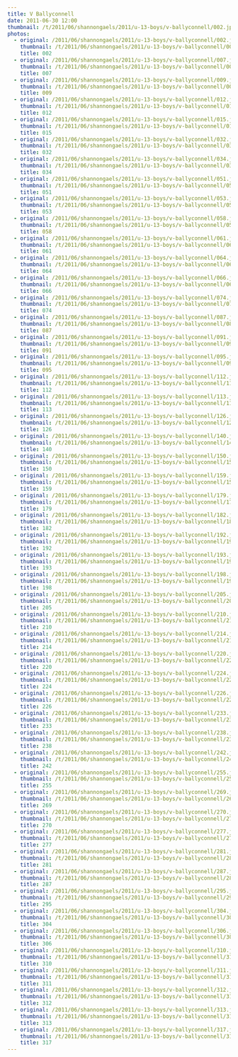 ```yaml
---
title: V Ballyconnell
date: 2011-06-30 12:00
thumbnail: /t/2011/06/shannongaels/2011/u-13-boys/v-ballyconnell/002.jpg
photos:
  - original: /2011/06/shannongaels/2011/u-13-boys/v-ballyconnell/002.jpg
    thumbnail: /t/2011/06/shannongaels/2011/u-13-boys/v-ballyconnell/002.jpg
    title: 002
  - original: /2011/06/shannongaels/2011/u-13-boys/v-ballyconnell/007.jpg
    thumbnail: /t/2011/06/shannongaels/2011/u-13-boys/v-ballyconnell/007.jpg
    title: 007
  - original: /2011/06/shannongaels/2011/u-13-boys/v-ballyconnell/009.jpg
    thumbnail: /t/2011/06/shannongaels/2011/u-13-boys/v-ballyconnell/009.jpg
    title: 009
  - original: /2011/06/shannongaels/2011/u-13-boys/v-ballyconnell/012.jpg
    thumbnail: /t/2011/06/shannongaels/2011/u-13-boys/v-ballyconnell/012.jpg
    title: 012
  - original: /2011/06/shannongaels/2011/u-13-boys/v-ballyconnell/015.jpg
    thumbnail: /t/2011/06/shannongaels/2011/u-13-boys/v-ballyconnell/015.jpg
    title: 015
  - original: /2011/06/shannongaels/2011/u-13-boys/v-ballyconnell/032.jpg
    thumbnail: /t/2011/06/shannongaels/2011/u-13-boys/v-ballyconnell/032.jpg
    title: 032
  - original: /2011/06/shannongaels/2011/u-13-boys/v-ballyconnell/034.jpg
    thumbnail: /t/2011/06/shannongaels/2011/u-13-boys/v-ballyconnell/034.jpg
    title: 034
  - original: /2011/06/shannongaels/2011/u-13-boys/v-ballyconnell/051.jpg
    thumbnail: /t/2011/06/shannongaels/2011/u-13-boys/v-ballyconnell/051.jpg
    title: 051
  - original: /2011/06/shannongaels/2011/u-13-boys/v-ballyconnell/053.jpg
    thumbnail: /t/2011/06/shannongaels/2011/u-13-boys/v-ballyconnell/053.jpg
    title: 053
  - original: /2011/06/shannongaels/2011/u-13-boys/v-ballyconnell/058.jpg
    thumbnail: /t/2011/06/shannongaels/2011/u-13-boys/v-ballyconnell/058.jpg
    title: 058
  - original: /2011/06/shannongaels/2011/u-13-boys/v-ballyconnell/061.jpg
    thumbnail: /t/2011/06/shannongaels/2011/u-13-boys/v-ballyconnell/061.jpg
    title: 061
  - original: /2011/06/shannongaels/2011/u-13-boys/v-ballyconnell/064.jpg
    thumbnail: /t/2011/06/shannongaels/2011/u-13-boys/v-ballyconnell/064.jpg
    title: 064
  - original: /2011/06/shannongaels/2011/u-13-boys/v-ballyconnell/066.jpg
    thumbnail: /t/2011/06/shannongaels/2011/u-13-boys/v-ballyconnell/066.jpg
    title: 066
  - original: /2011/06/shannongaels/2011/u-13-boys/v-ballyconnell/074.jpg
    thumbnail: /t/2011/06/shannongaels/2011/u-13-boys/v-ballyconnell/074.jpg
    title: 074
  - original: /2011/06/shannongaels/2011/u-13-boys/v-ballyconnell/087.jpg
    thumbnail: /t/2011/06/shannongaels/2011/u-13-boys/v-ballyconnell/087.jpg
    title: 087
  - original: /2011/06/shannongaels/2011/u-13-boys/v-ballyconnell/091.jpg
    thumbnail: /t/2011/06/shannongaels/2011/u-13-boys/v-ballyconnell/091.jpg
    title: 091
  - original: /2011/06/shannongaels/2011/u-13-boys/v-ballyconnell/095.jpg
    thumbnail: /t/2011/06/shannongaels/2011/u-13-boys/v-ballyconnell/095.jpg
    title: 095
  - original: /2011/06/shannongaels/2011/u-13-boys/v-ballyconnell/112.jpg
    thumbnail: /t/2011/06/shannongaels/2011/u-13-boys/v-ballyconnell/112.jpg
    title: 112
  - original: /2011/06/shannongaels/2011/u-13-boys/v-ballyconnell/113.jpg
    thumbnail: /t/2011/06/shannongaels/2011/u-13-boys/v-ballyconnell/113.jpg
    title: 113
  - original: /2011/06/shannongaels/2011/u-13-boys/v-ballyconnell/126.jpg
    thumbnail: /t/2011/06/shannongaels/2011/u-13-boys/v-ballyconnell/126.jpg
    title: 126
  - original: /2011/06/shannongaels/2011/u-13-boys/v-ballyconnell/140.jpg
    thumbnail: /t/2011/06/shannongaels/2011/u-13-boys/v-ballyconnell/140.jpg
    title: 140
  - original: /2011/06/shannongaels/2011/u-13-boys/v-ballyconnell/150.jpg
    thumbnail: /t/2011/06/shannongaels/2011/u-13-boys/v-ballyconnell/150.jpg
    title: 150
  - original: /2011/06/shannongaels/2011/u-13-boys/v-ballyconnell/159.jpg
    thumbnail: /t/2011/06/shannongaels/2011/u-13-boys/v-ballyconnell/159.jpg
    title: 159
  - original: /2011/06/shannongaels/2011/u-13-boys/v-ballyconnell/179.jpg
    thumbnail: /t/2011/06/shannongaels/2011/u-13-boys/v-ballyconnell/179.jpg
    title: 179
  - original: /2011/06/shannongaels/2011/u-13-boys/v-ballyconnell/182.jpg
    thumbnail: /t/2011/06/shannongaels/2011/u-13-boys/v-ballyconnell/182.jpg
    title: 182
  - original: /2011/06/shannongaels/2011/u-13-boys/v-ballyconnell/192.jpg
    thumbnail: /t/2011/06/shannongaels/2011/u-13-boys/v-ballyconnell/192.jpg
    title: 192
  - original: /2011/06/shannongaels/2011/u-13-boys/v-ballyconnell/193.jpg
    thumbnail: /t/2011/06/shannongaels/2011/u-13-boys/v-ballyconnell/193.jpg
    title: 193
  - original: /2011/06/shannongaels/2011/u-13-boys/v-ballyconnell/198.jpg
    thumbnail: /t/2011/06/shannongaels/2011/u-13-boys/v-ballyconnell/198.jpg
    title: 198
  - original: /2011/06/shannongaels/2011/u-13-boys/v-ballyconnell/205.jpg
    thumbnail: /t/2011/06/shannongaels/2011/u-13-boys/v-ballyconnell/205.jpg
    title: 205
  - original: /2011/06/shannongaels/2011/u-13-boys/v-ballyconnell/210.jpg
    thumbnail: /t/2011/06/shannongaels/2011/u-13-boys/v-ballyconnell/210.jpg
    title: 210
  - original: /2011/06/shannongaels/2011/u-13-boys/v-ballyconnell/214.jpg
    thumbnail: /t/2011/06/shannongaels/2011/u-13-boys/v-ballyconnell/214.jpg
    title: 214
  - original: /2011/06/shannongaels/2011/u-13-boys/v-ballyconnell/220.jpg
    thumbnail: /t/2011/06/shannongaels/2011/u-13-boys/v-ballyconnell/220.jpg
    title: 220
  - original: /2011/06/shannongaels/2011/u-13-boys/v-ballyconnell/224.jpg
    thumbnail: /t/2011/06/shannongaels/2011/u-13-boys/v-ballyconnell/224.jpg
    title: 224
  - original: /2011/06/shannongaels/2011/u-13-boys/v-ballyconnell/226.jpg
    thumbnail: /t/2011/06/shannongaels/2011/u-13-boys/v-ballyconnell/226.jpg
    title: 226
  - original: /2011/06/shannongaels/2011/u-13-boys/v-ballyconnell/233.jpg
    thumbnail: /t/2011/06/shannongaels/2011/u-13-boys/v-ballyconnell/233.jpg
    title: 233
  - original: /2011/06/shannongaels/2011/u-13-boys/v-ballyconnell/238.jpg
    thumbnail: /t/2011/06/shannongaels/2011/u-13-boys/v-ballyconnell/238.jpg
    title: 238
  - original: /2011/06/shannongaels/2011/u-13-boys/v-ballyconnell/242.jpg
    thumbnail: /t/2011/06/shannongaels/2011/u-13-boys/v-ballyconnell/242.jpg
    title: 242
  - original: /2011/06/shannongaels/2011/u-13-boys/v-ballyconnell/255.jpg
    thumbnail: /t/2011/06/shannongaels/2011/u-13-boys/v-ballyconnell/255.jpg
    title: 255
  - original: /2011/06/shannongaels/2011/u-13-boys/v-ballyconnell/269.jpg
    thumbnail: /t/2011/06/shannongaels/2011/u-13-boys/v-ballyconnell/269.jpg
    title: 269
  - original: /2011/06/shannongaels/2011/u-13-boys/v-ballyconnell/270.jpg
    thumbnail: /t/2011/06/shannongaels/2011/u-13-boys/v-ballyconnell/270.jpg
    title: 270
  - original: /2011/06/shannongaels/2011/u-13-boys/v-ballyconnell/277.jpg
    thumbnail: /t/2011/06/shannongaels/2011/u-13-boys/v-ballyconnell/277.jpg
    title: 277
  - original: /2011/06/shannongaels/2011/u-13-boys/v-ballyconnell/281.jpg
    thumbnail: /t/2011/06/shannongaels/2011/u-13-boys/v-ballyconnell/281.jpg
    title: 281
  - original: /2011/06/shannongaels/2011/u-13-boys/v-ballyconnell/287.jpg
    thumbnail: /t/2011/06/shannongaels/2011/u-13-boys/v-ballyconnell/287.jpg
    title: 287
  - original: /2011/06/shannongaels/2011/u-13-boys/v-ballyconnell/295.jpg
    thumbnail: /t/2011/06/shannongaels/2011/u-13-boys/v-ballyconnell/295.jpg
    title: 295
  - original: /2011/06/shannongaels/2011/u-13-boys/v-ballyconnell/304.jpg
    thumbnail: /t/2011/06/shannongaels/2011/u-13-boys/v-ballyconnell/304.jpg
    title: 304
  - original: /2011/06/shannongaels/2011/u-13-boys/v-ballyconnell/306.jpg
    thumbnail: /t/2011/06/shannongaels/2011/u-13-boys/v-ballyconnell/306.jpg
    title: 306
  - original: /2011/06/shannongaels/2011/u-13-boys/v-ballyconnell/310.jpg
    thumbnail: /t/2011/06/shannongaels/2011/u-13-boys/v-ballyconnell/310.jpg
    title: 310
  - original: /2011/06/shannongaels/2011/u-13-boys/v-ballyconnell/311.jpg
    thumbnail: /t/2011/06/shannongaels/2011/u-13-boys/v-ballyconnell/311.jpg
    title: 311
  - original: /2011/06/shannongaels/2011/u-13-boys/v-ballyconnell/312.jpg
    thumbnail: /t/2011/06/shannongaels/2011/u-13-boys/v-ballyconnell/312.jpg
    title: 312
  - original: /2011/06/shannongaels/2011/u-13-boys/v-ballyconnell/313.jpg
    thumbnail: /t/2011/06/shannongaels/2011/u-13-boys/v-ballyconnell/313.jpg
    title: 313
  - original: /2011/06/shannongaels/2011/u-13-boys/v-ballyconnell/317.jpg
    thumbnail: /t/2011/06/shannongaels/2011/u-13-boys/v-ballyconnell/317.jpg
    title: 317
---
```

